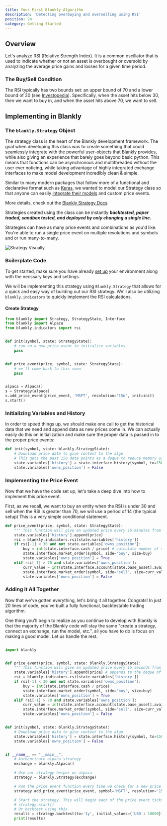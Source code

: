 ```yaml
---
title: Your First Blankly Algorithm
description: 'Detecting overbuying and overselling using RSI'
position: 24
category: Getting Started
---
```


## Overview

Let's analyze RSI (Relative Strength Index). It is a common oscillator that is used to indicate whether or not an asset is overbought or oversold by analyzing the average price gains and losses for a given time period. 

### The Buy/Sell Condition

The RSI typically has two bounds set: an upper bound of 70 and a lower bound of 30 (see [Investopedia](https://www.investopedia.com/terms/r/rsi.asp)). Specifically, when the asset hits below 30, then we want to buy in, and when the asset hits above 70, we want to sell. 

## Implementing in Blankly

### The `blankly.Strategy` Object

The strategy class is the heart of the Blankly development framework. The goal when developing this class was to create something that could seamlessly integrate with the powerful user-objects that Blankly provides, while also giving an experience that barely goes beyond basic python. This means that functions can be asynchronous and multithreaded without the user ever noticing, while taking advantage of highly integrated exchange interfaces to make model development incredibly clean & simple.

Similar to many modern packages that follow more of a functional and declarative format such as [Keras](https://keras.io/), we wanted to model our Strategy class so that anyone can easily [integrate their models](https://docs.blankly.finance/examples/custom-model) and custom price events. 

More details, check out the [Blankly Strategy Docs](/core/strategy)

Strategies created using the class can be instantly ***backtested, paper traded, sandbox tested, and deployed by only changing a single line*.**

<alert>

Strategies can have as many price events and combinations as you'd like. You're able to run a single price event on multiple resolutions and symbols and or run many-to-many.

</alert>

![Strategy Visually](https://firebasestorage.googleapis.com/v0/b/blankly-docs-images.appspot.com/o/strategy%2Fblankly-strategy.png?alt=media&token=e5d7879e-ece3-4ee7-bf9d-b5adb8220994)

### Boilerplate Code

<alert>
To get started, make sure you have already <a href="/getting-started/installation">set up</a> your environment along with the necssary keys and settings. 
</alert>

We will be implementing this strategy using `Blankly.Strategy` that allows for a quick and easy way of building out our RSI strategy. We'll also be utilizing `blankly.indicators` to quickly implement the RSI calculations. 

#### Create Strategy

```python
from blankly import Strategy, StrategyState, Interface
from blankly import Alpaca
from blankly.indicators import rsi


def init(symbol, state: StrategyState):
    # run on a new price event to initialize variables
    pass


def price_event(price, symbol, state: StrategyState):
    # we'll come back to this soon
    pass


alpaca = Alpaca()
s = Strategy(alpaca)
s.add_price_event(price_event, 'MSFT', resolution='15m', init=init)
s.start()
```

### Initializing Variables and History

In order to speed things up, we should make one call to get the historical data that we need and append data as new prices come in. 
We can actually easily do this on initialization and make sure the proper data is passed in to the proper price events:

```python
def init(symbol, state: blankly.StrategyState):
    # Download price data to give context to the algo
    # This gets the past 150 data points as a deque to reduce memory usage
    state.variables['history'] = state.interface.history(symbol, to=150, return_as='deque')['close']
    state.variables['owns_position'] = False
```

### Implementing the Price Event

Now that we have the code set up, let's take a deep dive into how to implement this price event.

First, as we recall, we want to buy an entity when the RSI is under 30 and sell when the RSI is greater than 70, we will use a period of 14 (the typical setup)
This is a very simple conditional statement. 


```python
def price_event(price, symbol, state: StrategyState):
    """ This function will give an updated price every 15 minutes from our definition below """
    state.variables['history'].append(price)
    rsi = blankly.indicators.rsi(state.variables['history'])
    if rsi[-1] < 30 and not state.variables['owns_position']:
        buy = int(state.interface.cash / price) # calculate number of shares from cash
        state.interface.market_order(symbol, side='buy', size=buy)
        state.variables['owns_position'] = True
    elif rsi[-1] > 70 and state.variables['owns_position']:
        curr_value = int(state.interface.account[state.base_asset].available)
        state.interface.market_order(symbol, side='sell', size=curr_value)
        state.variables['owns_position'] = False
```

### Adding it All Together

Now that we've gotten everything, let's bring it all together. Congrats! In just 20 lines of code, you've built a fully functional, backtestable trading algorithm.

<alert type="success">
One thing you'll begin to realize as you continue to develop with Blankly is that the majority of the Blankly code will stay the same "create a strategy, connect an exchange, run the model, etc.", all you have to do is focus on making a good model. Let us handle the rest.
</alert>

```python

import blankly


def price_event(price, symbol, state: blankly.StrategyState):
    """ This function will give an updated price every 15 seconds from our definition below """
    state.variables['history'].append(price) # appends to the deque of historical prices
    rsi = blankly.indicators.rsi(state.variables['history'])
    if rsi[-1] < 30 and not state.variables['owns_position']:
        buy = int(state.interface.cash / price)
        state.interface.market_order(symbol, side='buy', size=buy)
        state.variables['owns_position'] = True
    elif rsi[-1] > 70 and state.variables['owns_position']:
        curr_value = int(state.interface.account[state.base_asset].available)
        state.interface.market_order(symbol, side='sell', size=curr_value)
        state.variables['owns_position'] = False


def init(symbol, state: blankly.StrategyState):
    # Download price data to give context to the algo
    state.variables['history'] = state.interface.history(symbol, to=150, return_as='deque')['close']
    state.variables['owns_position'] = False


if __name__ == "__main__":
    # Authenticate alpaca strategy
    exchange = blankly.Alpaca()

    # Use our strategy helper on alpaca
    strategy = blankly.Strategy(exchange)

    # Run the price event function every time we check for a new price - by default that is 15 seconds
    strategy.add_price_event(price_event, symbol='MSFT', resolution='15m', init=init)

    # Start the strategy. This will begin each of the price event ticks
    # strategy.start()
    # Or backtest using this
    results = strategy.backtest(to='1y', initial_values={'USD': 10000})
    print(results)

```